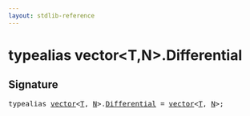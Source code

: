 ```yaml
---
layout: stdlib-reference
---
```


# typealias vector\<T,N\>\.Differential

## Signature

<pre>
<span class='code_keyword'>typealias</span> <a href="../types/vector/index.html" class="code_type">vector</a>&lt;<a href="../types/vector/index.html#typeparam-T" class="code_type">T</a>, <a href="../types/vector/index.html#decl-N" class="code_var">N</a>&gt;.<a href="differential-0.html" class="code_type">Differential</a> = <a href="../types/vector/index.html" class="code_type">vector</a>&lt;<a href="../types/vector/index.html#typeparam-T" class="code_type">T</a>, <a href="../types/vector/index.html#decl-N" class="code_var">N</a>&gt;;
</pre>

